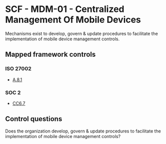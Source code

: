 # SCF - MDM-01 - Centralized Management Of Mobile Devices
Mechanisms exist to develop, govern & update procedures to facilitate the implementation of mobile device management controls.
## Mapped framework controls
### ISO 27002
- [A.8.1](../iso27002/a-8.md#a81)
  
### SOC 2
- [CC6.7](../soc2/cc67.md)
  
## Control questions
Does the organization develop, govern & update procedures to facilitate the implementation of mobile device management controls?
  